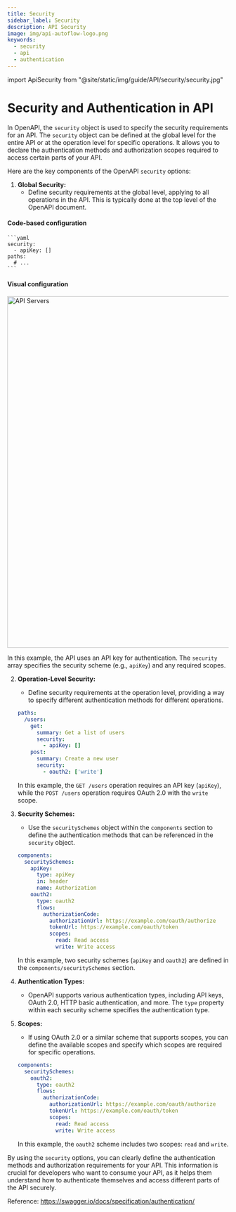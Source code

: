 ```yaml
---
title: Security
sidebar_label: Security
description: API Security
image: img/api-autoflow-logo.png
keywords:
  - security
  - api
  - authentication
---
```


import ApiSecurity from "@site/static/img/guide/API/security/security.jpg"

# Security and Authentication in API

In OpenAPI, the `security` object is used to specify the security requirements for an API. The `security` object can be defined at the global level for the entire API or at the operation level for specific operations. It allows you to declare the authentication methods and authorization scopes required to access certain parts of your API.

Here are the key components of the OpenAPI `security` options:

1. **Global Security:**
   - Define security requirements at the global level, applying to all operations in the API. This is typically done at the top level of the OpenAPI document.

  #### Code-based configuration

    ```yaml
    security:
      - apiKey: []
    paths:
      # ...
    ```

  #### Visual configuration

  <img src={ApiSecurity} alt="API Servers" class="myResponsiveImg" width="800"/>

   In this example, the API uses an API key for authentication. The `security` array specifies the security scheme (e.g., `apiKey`) and any required scopes.

2. **Operation-Level Security:**
   - Define security requirements at the operation level, providing a way to specify different authentication methods for different operations.

    ```yaml
    paths:
      /users:
        get:
          summary: Get a list of users
          security:
            - apiKey: []
        post:
          summary: Create a new user
          security:
            - oauth2: ['write']
    ```

   In this example, the `GET /users` operation requires an API key (`apiKey`), while the `POST /users` operation requires OAuth 2.0 with the `write` scope.

3. **Security Schemes:**
   - Use the `securitySchemes` object within the `components` section to define the authentication methods that can be referenced in the `security` object.

    ```yaml
    components:
      securitySchemes:
        apiKey:
          type: apiKey
          in: header
          name: Authorization
        oauth2:
          type: oauth2
          flows:
            authorizationCode:
              authorizationUrl: https://example.com/oauth/authorize
              tokenUrl: https://example.com/oauth/token
              scopes:
                read: Read access
                write: Write access
    ```

   In this example, two security schemes (`apiKey` and `oauth2`) are defined in the `components/securitySchemes` section.

4. **Authentication Types:**
   - OpenAPI supports various authentication types, including API keys, OAuth 2.0, HTTP basic authentication, and more. The `type` property within each security scheme specifies the authentication type.

5. **Scopes:**
   - If using OAuth 2.0 or a similar scheme that supports scopes, you can define the available scopes and specify which scopes are required for specific operations.

    ```yaml
    components:
      securitySchemes:
        oauth2:
          type: oauth2
          flows:
            authorizationCode:
              authorizationUrl: https://example.com/oauth/authorize
              tokenUrl: https://example.com/oauth/token
              scopes:
                read: Read access
                write: Write access
    ```

   In this example, the `oauth2` scheme includes two scopes: `read` and `write`.

By using the `security` options, you can clearly define the authentication methods and authorization requirements for your API. This information is crucial for developers who want to consume your API, as it helps them understand how to authenticate themselves and access different parts of the API securely.

Reference: https://swagger.io/docs/specification/authentication/